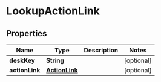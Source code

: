 

# LookupActionLink


## Properties

| Name | Type | Description | Notes |
|------------ | ------------- | ------------- | -------------|
|**deskKey** | **String** |  |  [optional] |
|**actionLink** | [**ActionLink**](ActionLink.md) |  |  [optional] |



